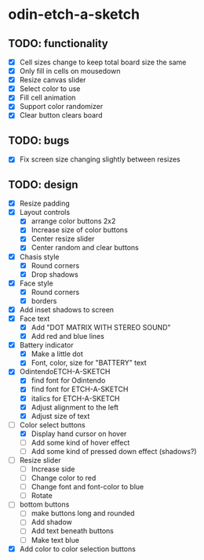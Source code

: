# odin-etch-a-sketch

## TODO: functionality
- [x] Cell sizes change to keep total board size the same
- [x] Only fill in cells on mousedown
- [x] Resize canvas slider
- [x] Select color to use 
- [x] Fill cell animation
- [x] Support color randomizer
- [x] Clear button clears board

## TODO: bugs
- [x] Fix screen size changing slightly between resizes

## TODO: design
- [x] Resize padding
- [x] Layout controls
    - [x] arrange color buttons 2x2
    - [x] Increase size of color buttons
    - [x] Center resize slider
    - [x] Center random and clear buttons
- [x] Chasis style
    - [x] Round corners
    - [x] Drop shadows
- [x] Face style
    - [x] Round corners
    - [x] borders
- [x] Add inset shadows to screen
- [x] Face text
    - [x] Add "DOT MATRIX WITH STEREO SOUND"
    - [x] Add red and blue lines
- [x] Battery indicator
    - [x] Make a little dot
    - [x] Font, color, size for "BATTERY" text
- [x] OdintendoETCH-A-SKETCH
    - [x] find font for Odintendo
    - [x] find font for ETCH-A-SKETCH
    - [x] italics for ETCH-A-SKETCH
    - [x] Adjust alignment to the left
    - [x] Adjust size of text
- [ ] Color select buttons
    - [x] Display hand cursor on hover
    - [ ] Add some kind of hover effect
    - [ ] Add some kind of pressed down effect (shadows?)
- [ ] Resize slider
    - [ ] Increase side
    - [ ] Change color to red
    - [ ] Change font and font-color to blue
    - [ ] Rotate
- [ ] bottom buttons
    - [ ] make buttons long and rounded
    - [ ] Add shadow
    - [ ] Add text beneath buttons
    - [ ] Make text blue
- [x] Add color to color selection buttons